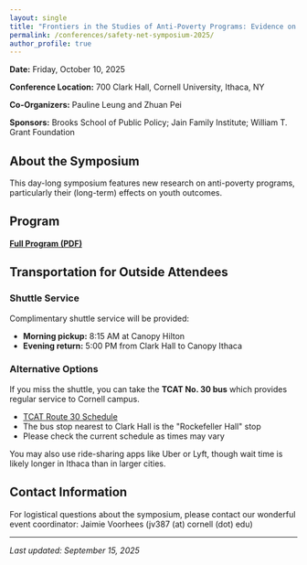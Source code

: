 ```yaml
---
layout: single
title: "Frontiers in the Studies of Anti-Poverty Programs: Evidence on Improving Youth Outcomes and Reducing Inequality"
permalink: /conferences/safety-net-symposium-2025/
author_profile: true
---
```



**Date:** Friday, October 10, 2025  

**Conference Location:** 700 Clark Hall, Cornell University, Ithaca, NY   

**Co-Organizers:** Pauline Leung and Zhuan Pei  

**Sponsors:** Brooks School of Public Policy; Jain Family Institute; William T. Grant Foundation

## About the Symposium

This day-long symposium features new research on anti-poverty programs, particularly their (long-term) effects on youth outcomes.

## Program

[**Full Program (PDF)**](https://peizhuan.github.io/conference_files/2025_safety_net_symposium_program.pdf) 

## Transportation for Outside Attendees

### Shuttle Service
Complimentary shuttle service will be provided:
- **Morning pickup:** 8:15 AM at Canopy Hilton
- **Evening return:** 5:00 PM from Clark Hall to Canopy Ithaca

### Alternative Options
If you miss the shuttle, you can take the **TCAT No. 30 bus** which provides regular service to Cornell campus. 
- [TCAT Route 30 Schedule](https://tcatbus.com/wp-content/uploads/30-30W_Fall25.pdf)
- The bus stop nearest to Clark Hall is the "Rockefeller Hall" stop
- Please check the current schedule as times may vary

You may also use ride-sharing apps like Uber or Lyft, though wait time is likely longer in Ithaca than in larger cities.  

## Contact Information

For logistical questions about the symposium, please contact our wonderful event coordinator: Jaimie Voorhees (jv387 (at) cornell (dot) edu)

---

*Last updated: September 15, 2025*
